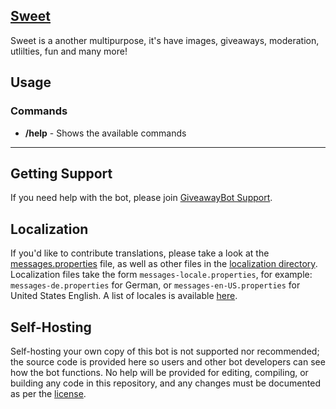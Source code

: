 
## [Sweet](https://discord.gg/K4jgjyxb)

Sweet is a another multipurpose, it's have images, giveaways, moderation, utlilties, fun and many more!

## Usage
### Commands  
* **/help** - Shows the available commands
---

## Getting Support
If you need help with the bot, please join [GiveawayBot Support](https://discord.gg/K4jgjyxb).

## Localization
If you'd like to contribute translations, please take a look at the [messages.properties](https://github.com/jagrosh/GiveawayBot/blob/master/src/main/resources/localization/messages.properties) file, as well as other files in the [localization directory](https://github.com/jagrosh/GiveawayBot/blob/master/src/main/resources/localization). Localization files take the form `messages-locale.properties`, for example: `messages-de.properties` for German, or `messages-en-US.properties` for United States English. A list of locales is available [here](https://discord.com/developers/docs/reference#locales).

## Self-Hosting
Self-hosting your own copy of this bot is not supported nor recommended; the source code is provided here so users and other bot developers can see how the bot functions. No help will be provided for editing, compiling, or building any code in this repository, and any changes must be documented as per the [license](https://github.com/jagrosh/GiveawayBot/blob/master/LICENSE).
